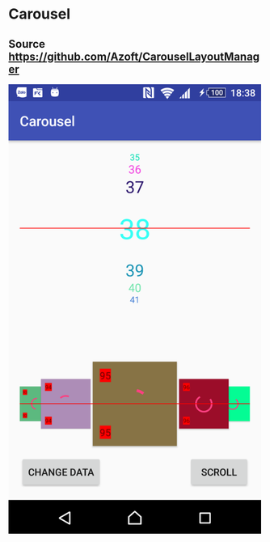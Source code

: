 # Carousel

## Source https://github.com/Azoft/CarouselLayoutManager

<img src="https://github.com/dinhtho/Carousel/blob/master/image.png" width="500"/>